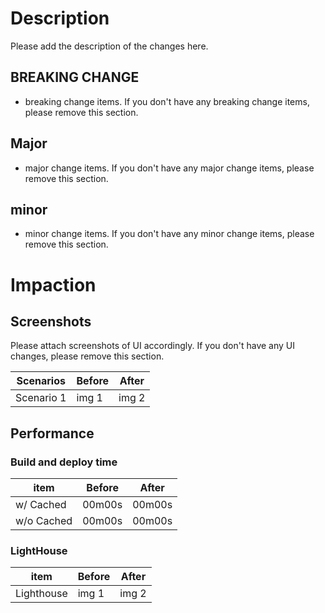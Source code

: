 # Description

Please add the description of the changes here.

## BREAKING CHANGE

- breaking change items. If you don't have any breaking change items, please remove this section.

## Major

- major change items. If you don't have any major change items, please remove this section.

## minor

- minor change items. If you don't have any minor change items, please remove this section.

# Impaction

## Screenshots

Please attach screenshots of UI accordingly. If you don't have any UI changes, please remove this section.

| Scenarios  | Before | After |
| ---------- | ------ | ----- |
| Scenario 1 | img 1  | img 2 |

## Performance

### Build and deploy time

| item       | Before | After  |
| ---------- | ------ | ------ |
| w/ Cached  | 00m00s | 00m00s |
| w/o Cached | 00m00s | 00m00s |

### LightHouse

| item       | Before | After  |
| ---------- | ------ | ------ |
| Lighthouse | img 1  | img 2  |
